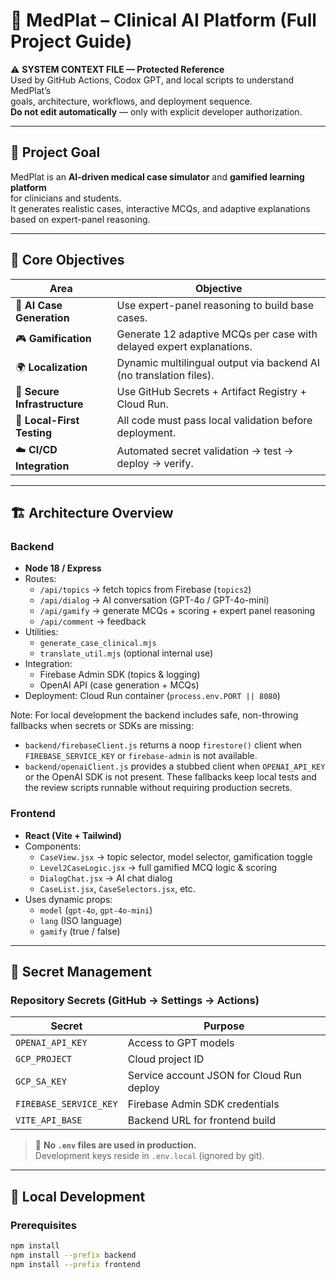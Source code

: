 # 🧠 MedPlat – Clinical AI Platform (Full Project Guide)
⚠️ **SYSTEM CONTEXT FILE — Protected Reference**  
Used by GitHub Actions, Codox GPT, and local scripts to understand MedPlat’s  
goals, architecture, workflows, and deployment sequence.  
**Do not edit automatically** — only with explicit developer authorization.

---

## 🎯 Project Goal
MedPlat is an **AI-driven medical case simulator** and **gamified learning platform**  
for clinicians and students.  
It generates realistic cases, interactive MCQs, and adaptive explanations  
based on expert-panel reasoning.

---

## 🧩 Core Objectives
| Area | Objective |
|------|------------|
| 🧠 **AI Case Generation** | Use expert-panel reasoning to build base cases. |
| 🎮 **Gamification** | Generate 12 adaptive MCQs per case with delayed expert explanations. |
| 🌍 **Localization** | Dynamic multilingual output via backend AI (no translation files). |
| 🔐 **Secure Infrastructure** | Use GitHub Secrets + Artifact Registry + Cloud Run. |
| 🧪 **Local-First Testing** | All code must pass local validation before deployment. |
| ☁️ **CI/CD Integration** | Automated secret validation → test → deploy → verify. |

---

## 🏗️ Architecture Overview

### Backend
- **Node 18 / Express**
- Routes:
  - `/api/topics` → fetch topics from Firebase (`topics2`)
  - `/api/dialog` → AI conversation (GPT-4o / GPT-4o-mini)
  - `/api/gamify` → generate MCQs + scoring + expert panel reasoning
  - `/api/comment` → feedback
- Utilities:
  - `generate_case_clinical.mjs`
  - `translate_util.mjs` (optional internal use)
- Integration:
  - Firebase Admin SDK (topics & logging)
  - OpenAI API (case generation + MCQs)
- Deployment: Cloud Run container (`process.env.PORT || 8080`)

Note: For local development the backend includes safe, non-throwing fallbacks when secrets or SDKs are missing:
- `backend/firebaseClient.js` returns a noop `firestore()` client when `FIREBASE_SERVICE_KEY` or `firebase-admin` is not available.
- `backend/openaiClient.js` provides a stubbed client when `OPENAI_API_KEY` or the OpenAI SDK is not present.
These fallbacks keep local tests and the review scripts runnable without requiring production secrets.

### Frontend
- **React (Vite + Tailwind)**
- Components:
  - `CaseView.jsx` → topic selector, model selector, gamification toggle
  - `Level2CaseLogic.jsx` → full gamified MCQ logic & scoring
  - `DialogChat.jsx` → AI chat dialog
  - `CaseList.jsx`, `CaseSelectors.jsx`, etc.
- Uses dynamic props:
  - `model` (`gpt-4o`, `gpt-4o-mini`)
  - `lang` (ISO language)
  - `gamify` (true / false)

---

## 🔐 Secret Management

### Repository Secrets (GitHub → Settings → Actions)
| Secret | Purpose |
|---------|----------|
| `OPENAI_API_KEY` | Access to GPT models |
| `GCP_PROJECT` | Cloud project ID |
| `GCP_SA_KEY` | Service account JSON for Cloud Run deploy |
| `FIREBASE_SERVICE_KEY` | Firebase Admin SDK credentials |
| `VITE_API_BASE` | Backend URL for frontend build |

> 🧩 **No `.env` files are used in production.**  
> Development keys reside in `.env.local` (ignored by git).

---

## 🧰 Local Development

### Prerequisites
```bash
npm install
npm install --prefix backend
npm install --prefix frontend
